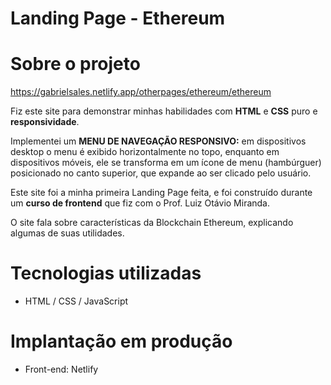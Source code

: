 # Landing Page - Ethereum
# Sobre o projeto

<a href="https://exemplo.com" target="_blank">https://gabrielsales.netlify.app/otherpages/ethereum/ethereum</a>

 
Fiz este site para demonstrar minhas habilidades com **HTML** e **CSS** puro e **responsividade**.  

Implementei um **MENU DE NAVEGAÇÃO RESPONSIVO:** em dispositivos desktop o menu é exibido horizontalmente no topo, enquanto em dispositivos móveis, ele se transforma em um ícone de menu (hambúrguer) posicionado no canto superior, que expande ao ser clicado pelo usuário.  

Este site foi a minha primeira Landing Page feita, e foi construído durante um **curso de frontend** que fiz com o Prof. Luiz Otávio Miranda.

O site fala sobre características da Blockchain Ethereum, explicando algumas de suas utilidades.

# Tecnologias utilizadas
- HTML / CSS / JavaScript

# Implantação em produção
- Front-end: Netlify
